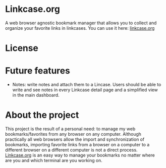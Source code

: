 # Linkcase.org
A web browser agnostic bookmark manager that allows you to collect and organize your favorite links in linkcases.
You can use it here: [linkcase.org](https://linkcase.org)

# License

# Future features
- Notes: write notes and attach them to a Lincase. Users should be able to write and see notes in every Linkcase detail page and a simplified view in the main dashboard. 

# About the project
This project is the result of a personal need: to manage my web bookmarks/favorites from any browser on any computer.
Although practically all web browsers allow the import and synchronization of bookmarks, importing favorite links from a browser on a computer to a different browser on a different computer is not a direct process.
[Linkcase.org](https://linkcase.org) is an easy way to manage your bookmarks no matter where are you and which terminal are you working on.